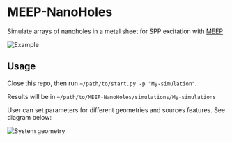 # MEEP-NanoHoles

Simulate arrays of nanoholes in a metal sheet for SPP excitation with
[MEEP](https://github.com/NanoComp/meep)

![Example](/home/fab/Trabajo/FEM/espacio_limpio/github_repo/MEEP-nanoholes/figures/demo.gif)


## Usage
Close this repo, then run `~/path/to/start.py -p "My-simulation"`.

Results will be in `~/path/to/MEEP-NanoHoles/simulations/My-simulations`

User can set parameters for different geometries and sources features. See diagram below:

![System geometry](/home/fab/Trabajo/FEM/espacio_limpio/github_repo/MEEP-nanoholes/figures/drawing.svg)
